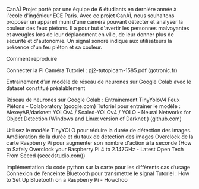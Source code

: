 CanAÏ
Projet porté par une équipe de 6 étudiants en dernière année à l'école d'ingénieur ECE Paris.
Avec ce projet CanAÏ, nous souhaitons proposer un appareil muni d’une caméra pouvant détecter et analyser la couleur des feux piétons. Il a pour but d'avertir les personnes malvoyantes et aveugles lors de leur déplacement en ville, de leur donner plus de sécurité et d'autonomie.
Un signal sonore indique aux utilisateurs la présence d'un feu piéton et sa couleur.
 
 
 
Comment reproduire

Connecter la Pi Caméra
Tutoriel : pj2-tutopicam-1585.pdf (gotronic.fr)

Entrainement d’un modèle de réseau de neurones sur Google Colab avec le dataset constitué préalablement

Réseau de neurones sur Google Colab : Entrainement TinyYoloV4 Feux Piétons - Colaboratory (google.com)
Tutoriel pour entraîner le modèle : AlexeyAB/darknet: YOLOv4 / Scaled-YOLOv4 / YOLO - Neural Networks for Object Detection (Windows and Linux version of Darknet ) (github.com)

Utilisez le modèle TinyYOLO pour réduire la durée de détection des images.
Amélioration de la durée et du taux de détection des images
Overclock de la carte Raspberry Pi pour augmenter son nombre d'action à la seconde
(How to Safely Overclock your Raspberry Pi 4 to 2.147GHz - Latest Open Tech From Seeed (seeedstudio.com))

Implémentation du code python sur la carte pour les différents cas d’usage
Connexion de l’enceinte Bluetooth pour transmettre le signal
Tutoriel : How to Set Up Bluetooth on a Raspberry Pi - Howchoo

